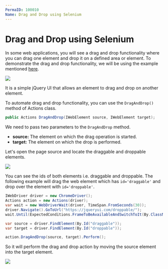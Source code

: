 ```yaml
---
PermaID: 100010
Name: Drag and Drop using Selenium
---
```


# Drag and Drop using Selenium

In some web applications, you will see a drag and drop functionality where you can drag one element and drop it on a defined area or element. To demonstrate the drag and drop functionality, we will be using the example mentioned [here](https://jqueryui.com/droppable/). 

<img src="https://raw.githubusercontent.com/zzzprojects/learn-orm/master/tutorials/selenium-webdriver/images/drag-and-drop-1.png">

It is a simple jQuery UI that allows an element to drag and drop on another element.

To automate drag and drop functionality, you can use the `DragAndDrop()` method of Actions class.

```csharp
public Actions DragAndDrop(IWebElement source, IWebElement target);
```

We need to pass two parameters to the `DragAndDrop` method.

 - **source:** The element on which the drag operation is started.
 - **target:** The element on which the drop is performed.

Let's open the page source and locate the draggable and droppable elements.

<img src="https://raw.githubusercontent.com/zzzprojects/learn-orm/master/tutorials/selenium-webdriver/images/drag-and-drop-2.png">

You can see the ids of both elements i.e. draggable and droppable. The following example will drag the web element which has `id='draggable'` and drop over the element with `id='droppable'`.

```csharp
IWebDriver driver = new ChromeDriver();
Actions action = new Actions(driver);
var wait = new WebDriverWait(driver, TimeSpan.FromSeconds(30));
driver.Navigate().GoToUrl("https://jqueryui.com/droppable/");
wait.Until(ExpectedConditions.FrameToBeAvailableAndSwitchToIt(By.ClassName("demo-frame")));

var source = driver.FindElement(By.Id("draggable"));
var target = driver.FindElement(By.Id("droppable"));

action.DragAndDrop(source, target).Perform();            
```

So it will perform the drag and drop action by moving the source element into the target element.

<img src="https://raw.githubusercontent.com/zzzprojects/learn-orm/master/tutorials/selenium-webdriver/images/drag-and-drop-3.png">